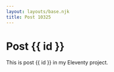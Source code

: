 ```yaml
---
layout: layouts/base.njk
title: Post 10325
---
```


# Post {{ id }}

This is post {{ id }} in my Eleventy project.
